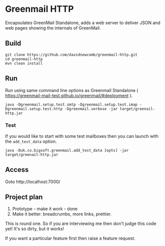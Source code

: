 # Greenmail HTTP

Encapsulates GreenMail Standalone, adds a web server to deliver JSON and web pages showing the internals of GreenMail.

## Build

```
git clone https://github.com/davidnewcomb/greenmail-http.git
cd greenmail-http
mvn clean install
```


## Run
Run using same command line options as Greenmail Standalone ( https://greenmail-mail-test.github.io/greenmail/#deployment ).

```
java -Dgreenmail.setup.test.smtp -Dgreenmail.setup.test.imap -Dgreenmail.setup.test.http -Dgreenmail.verbose -jar target/greenail-http.jar
```

### Test
If you would like to start with some test mailboxes then you can launch with the `add_test_data` option.

```
java -Duk.co.bigsoft.greenmail.add_test_data [opts] -jar target/greenail-http.jar
```

## Access
Goto http://localhost:7000/

## Project plan
1. Prototype - make it work - done
1. Make it better: breadcrumbs, more links, prettier.

This is round one. So if you are interviewing me then don't judge this code yet! It's so dirty, but it works!

If you want a particular feature first then raise a feature request.
